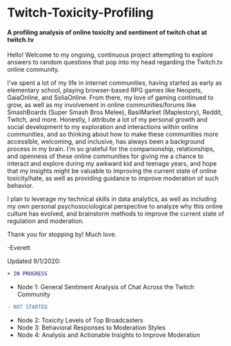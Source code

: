 # Twitch-Toxicity-Profiling
#### A profiling analysis of online toxicity and sentiment of twitch chat at twitch.tv

Hello! Welcome to my ongoing, continuous project attempting to explore answers to random questions that pop into my head regarding the Twitch.tv online community.

I've spent a lot of my life in internet communities, having started as early as elementary school, playing browser-based RPG games like Neopets, GaiaOnline, and SoliaOnline. From there, my love of gaming continued to grow, as well as my involvement in online communities/forums like SmashBoards (Super Smash Bros Melee), BasilMarket (Maplestory), Reddit, Twitch, and more. Honestly, I attribute a lot of my personal growth and social development to my exploration and interactions within online communities, and so thinking about how to make these communities more accessible, welcoming, and inclusive, has always been a background process in my brain. I'm so grateful for the companionship, relationships, and openness of these online communities for giving me a chance to interact and explore during my awkward kid and teenage years, and hope that my insights might be valuable to improving the current state of online toxicity/hate, as well as providing guidance to improve moderation of such behavior.

I plan to leverage my technical skills in data analytics, as well as including my own personal psychosociological perspective to analyze why this online culture has evolved, and brainstorm methods to improve the current state of regulation and moderation.

Thank you for stopping by! Much love.

-Everett

Updated 9/1/2020:

```diff 
+ IN PROGRESS 
```
- Node 1: General Sentiment Analysis of Chat Across the Twitch Community

```diff 
- NOT STARTED
```
- Node 2: Toxicity Levels of Top Broadcasters 
- Node 3: Behavioral Responses to Moderation Styles
- Node 4: Analysis and Actionable Insights to Improve Moderation
